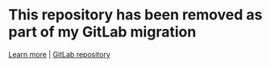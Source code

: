 # This repository has been removed as part of my GitLab migration

[Learn more](https://github.com/Anonymous941/Gitlab-Migration) | [GitLab repository](https://gitlab.com/Anonymous941/TeamMod)
